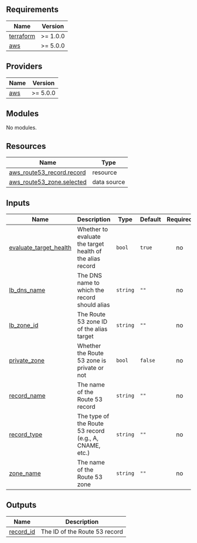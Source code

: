 <!-- BEGINNING OF PRE-COMMIT-TERRAFORM DOCS HOOK -->
## Requirements

| Name | Version |
|------|---------|
| <a name="requirement_terraform"></a> [terraform](#requirement\_terraform) | >= 1.0.0 |
| <a name="requirement_aws"></a> [aws](#requirement\_aws) | >= 5.0.0 |

## Providers

| Name | Version |
|------|---------|
| <a name="provider_aws"></a> [aws](#provider\_aws) | >= 5.0.0 |

## Modules

No modules.

## Resources

| Name | Type |
|------|------|
| [aws_route53_record.record](https://registry.terraform.io/providers/hashicorp/aws/latest/docs/resources/route53_record) | resource |
| [aws_route53_zone.selected](https://registry.terraform.io/providers/hashicorp/aws/latest/docs/data-sources/route53_zone) | data source |

## Inputs

| Name | Description | Type | Default | Required |
|------|-------------|------|---------|:--------:|
| <a name="input_evaluate_target_health"></a> [evaluate\_target\_health](#input\_evaluate\_target\_health) | Whether to evaluate the target health of the alias record | `bool` | `true` | no |
| <a name="input_lb_dns_name"></a> [lb\_dns\_name](#input\_lb\_dns\_name) | The DNS name to which the record should alias | `string` | `""` | no |
| <a name="input_lb_zone_id"></a> [lb\_zone\_id](#input\_lb\_zone\_id) | The Route 53 zone ID of the alias target | `string` | `""` | no |
| <a name="input_private_zone"></a> [private\_zone](#input\_private\_zone) | Whether the Route 53 zone is private or not | `bool` | `false` | no |
| <a name="input_record_name"></a> [record\_name](#input\_record\_name) | The name of the Route 53 record | `string` | `""` | no |
| <a name="input_record_type"></a> [record\_type](#input\_record\_type) | The type of the Route 53 record (e.g., A, CNAME, etc.) | `string` | `""` | no |
| <a name="input_zone_name"></a> [zone\_name](#input\_zone\_name) | The name of the Route 53 zone | `string` | `""` | no |

## Outputs

| Name | Description |
|------|-------------|
| <a name="output_record_id"></a> [record\_id](#output\_record\_id) | The ID of the Route 53 record |
<!-- END OF PRE-COMMIT-TERRAFORM DOCS HOOK -->
